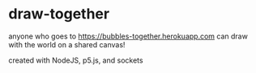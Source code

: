 # draw-together
 
anyone who goes to https://bubbles-together.herokuapp.com can draw with the world on a shared canvas!

created with NodeJS, p5.js, and sockets
